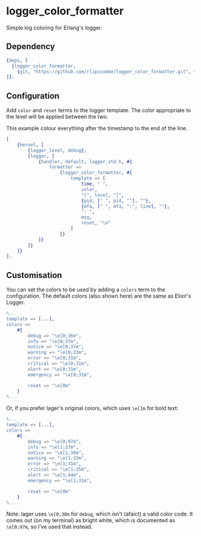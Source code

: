 # logger_color_formatter

Simple log coloring for Erlang's logger.

## Dependency

```erlang
{deps, [
  {logger_color_formatter,
    {git, "https://github.com/rlipscombe/logger_color_formatter.git", {tag, "0.5.0"}}}
]}.
```

## Configuration

Add `color` and `reset` terms to the logger template. The color appropriate to the level will be applied between the
two.

This example colour everything after the timestamp to the end of the line.

```erlang
[
    {kernel, [
        {logger_level, debug},
        {logger, [
            {handler, default, logger_std_h, #{
                formatter =>
                    {logger_color_formatter, #{
                        template => [
                            time, " ",
                            color,
                            "[", level, "]",
                            {pid, [" ", pid, ""], ""},
                            {mfa, [" ", mfa, ":", line], ""},
                            ": ",
                            msg,
                            reset, "\n"
                        ]
                    }}
            }}
        ]}
    ]}
].
```

## Customisation

You can set the colors to be used by adding a `colors` term to the configuration. The default colors (also shown here)
are the same as Elixir's Logger.

```erlang
%...
template => [...],
colors =>
    #{
        debug => "\e[0;36m",
        info => "\e[0;37m",
        notice => "\e[0;37m",
        warning => "\e[0;33m",
        error => "\e[0;31m",
        critical => "\e[0;31m",
        alert => "\e[0;31m",
        emergency => "\e[0;31m",

        reset => "\e[0m"
    }
%...
```

Or, if you prefer lager's original colors, which uses `\e[1m` for bold text:

```erlang
%...
template => [...],
colors =>
    #{
        debug => "\e[0;97m",
        info => "\e[1;37m",
        notice => "\e[1;36m",
        warning => "\e[1;33m",
        error => "\e[1;31m",
        critical => "\e[1;35m",
        alert => "\e[1;44m",
        emergency => "\e[1;31m",

        reset => "\e[0m"
    }
%...
```

Note: lager uses `\e[0;38m` for `debug`, which isn't (afaict) a valid color code. It comes out (on my terminal) as
bright white, which is documented as `\e[0;97m`, so I've used that instead.

